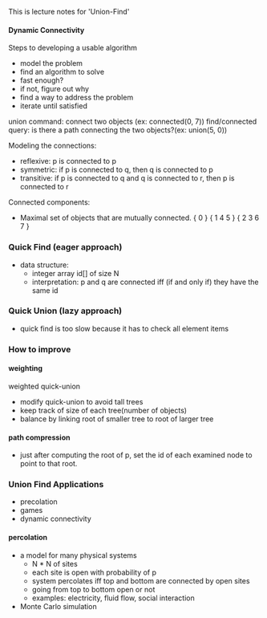 This is lecture notes for 'Union-Find' 


#### Dynamic Connectivity

Steps to developing a usable algorithm
* model the problem
* find an algorithm to solve
* fast enough?
* if not, figure out why
* find a way to address the problem
* iterate until satisfied

union command: connect two objects (ex: connected(0, 7))
find/connected query: is there a path connecting the two objects?(ex: union(5, 0))

Modeling the connections:
* reflexive: p is connected to p
* symmetric: if p is connected to q, then q is connected to p
* transitive: if p is connected to q and q is connected to r, then p is connected to r

Connected components: 
* Maximal set of objects that are mutually connected.
{ 0 } { 1 4 5 } { 2 3 6 7 }
 
### Quick Find (eager approach)

- data structure:
  - integer array id[] of size N
  - interpretation: p and q are connected iff (if and only if) they have the same id


### Quick Union (lazy approach)

- quick find is too slow because it has to check all element items

### How to improve

#### weighting
weighted quick-union
- modify quick-union to avoid tall trees
- keep track of size of each tree(number of objects)
- balance by linking root of smaller tree to root of larger tree
 
#### path compression

- just after computing the root of p, set the id of each examined node to point to that root.

### Union Find Applications

- precolation
- games
- dynamic connectivity

#### percolation
- a model for many physical systems
  - N * N of sites
  - each site is open with probability of p
  - system percolates iff top and bottom are connected by open sites
  - going from top to bottom open or not
  - examples: electricity, fluid flow, social interaction  
- Monte Carlo simulation